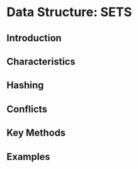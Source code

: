 # Data Structure: **SETS**
## Introduction 

## Characteristics 

## Hashing 

## Conflicts

## Key Methods

## Examples

